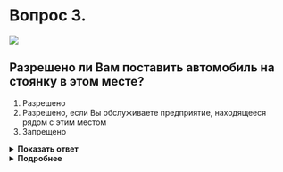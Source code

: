 # Вопрос 3.

![](https://s.drom.ru/i24228/pdd/tickets/2016/1543885245.jpg)

## Разрешено ли Вам поставить автомобиль на стоянку в этом месте?

1. Разрешено
2. Разрешено, если Вы обслуживаете предприятие, находящееся рядом с этим местом
3. Запрещено

<details>
<summary><b>Показать ответ</b></summary>
Правильный ответ: 1
</details>
<details>
<summary><b>Подробнее</b></summary>
В указанном месте можете «парковаться», так как действие знака 3.27 «Остановка запрещена» распространяется согласно табличке 8.2.3 «Зона действия» до знака.
</details>
